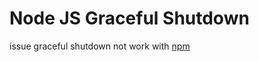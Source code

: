 # Node JS Graceful Shutdown

issue graceful shutdown not work with [npm](https://github.com/nodejs/help/issues/2613)